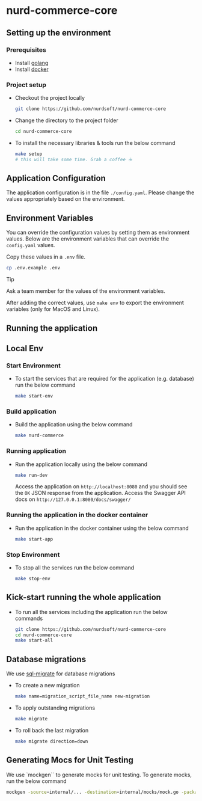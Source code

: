 # nurd-commerce-core

## Setting up the environment

### Prerequisites

- Install [golang](https://go.dev/doc/install)
- Install [docker](https://docs.docker.com/engine/install/)

### Project setup

- Checkout the project locally

  ```bash
  git clone https://github.com/nurdsoft/nurd-commerce-core
  ```

- Change the directory to the project folder

  ```bash
  cd nurd-commerce-core
  ```

- To install the necessary libraries & tools run the below command

  ```bash
  make setup
  # this will take some time. Grab a coffee ☕️
  ```

## Application Configuration

The application configuration is in the file `./config.yaml`. Please change the values appropriately based on the environment.

## Environment Variables

You can override the configuration values by setting them as environment values. Below are the environment variables that can override the `config.yaml` values.

Copy these values in a `.env` file.

```bash
cp .env.example .env
```

> [!TIP]
> Ask a team member for the values of the environment variables.

After adding the correct values, use `make env` to export the environment variables (only for MacOS and Linux).

## Running the application

## Local Env

### Start Environment

- To start the services that are required for the application (e.g. database) run the below command

  ```bash
  make start-env
  ```

### Build application

- Build the application using the below command

  ```bash
  make nurd-commerce
  ```

### Running application

- Run the application locally using the below command

  ```bash
  make run-dev
  ```

  Access the application on `http://localhost:8080` and you should see the `OK` JSON response from the application.
  Access the Swagger API docs on `http://127.0.0.1:8080/docs/swagger/`


### Running the application in the docker container

- Run the application in the docker container using the below command

  ```bash
  make start-app
  ```

### Stop Environment

- To stop all the services run the below command

  ```bash
  make stop-env
  ```

## Kick-start running the whole application

- To run all the services including the application run the below commands

  ```bash
  git clone https://github.com/nurdsoft/nurd-commerce-core
  cd nurd-commerce-core
  make start-all
  ```

## Database migrations

We use [sql-migrate](https://github.com/rubenv/sql-migrate) for database migrations

- To create a new migration

  ```bash
  make name=migration_script_file_name new-migration
  ```

- To apply outstanding migrations

  ```bash
  make migrate
  ```

- To roll back the last migration

  ```bash
  make migrate direction=down
  ```


## Generating Mocs for Unit Testing

We use `mockgen`` to generate mocks for unit testing. To generate mocks, run the below command

```bash
mockgen -source=internal/... -destination=internal/mocks/mock.go -package=package_name
```

